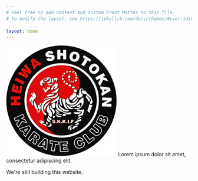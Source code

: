```yaml
---
# Feel free to add content and custom Front Matter to this file.
# To modify the layout, see https://jekyllrb.com/docs/themes/#overriding-theme-defaults

layout: home
---
```

![logo] Lorem ipsum dolor sit amet, consectetur adipiscing elit. 

We're still building this website. 

[logo]: assets/images/logo-small.png